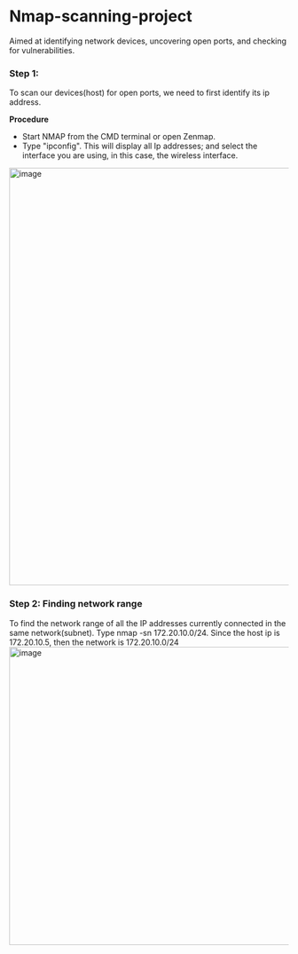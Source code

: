 # Nmap-scanning-project
Aimed at identifying network devices, uncovering open ports, and checking for vulnerabilities.

### Step 1: 
To scan our devices(host) for open ports, we need to first identify its ip address.

**Procedure**
* Start NMAP from the CMD terminal or open Zenmap.
* Type "ipconfig". This will display all Ip addresses; and select the interface you are using, in this case, the wireless interface.
  
<img width="755" height="752" alt="image" src="https://github.com/user-attachments/assets/18ee4674-d310-4880-a2e0-7975a15625cb" />

### Step 2: Finding network range
To find the network range of all the IP addresses currently connected in the same network(subnet). Type nmap -sn 172.20.10.0/24. Since the host ip is 172.20.10.5, then the network is 172.20.10.0/24
<img width="684" height="537" alt="image" src="https://github.com/user-attachments/assets/db3a915c-6609-4831-a26a-a25df88b77d6" />


